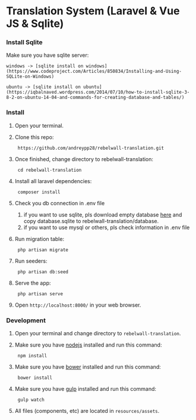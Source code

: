 # Translation System (Laravel & Vue JS & Sqlite)

### Install Sqlite
Make sure you have sqlite server:

    windows -> [sqlite install on windows](https://www.codeproject.com/Articles/850834/Installing-and-Using-SQLite-on-Windows)   
    
    ubuntu -> [sqlite install on ubuntu](https://iqbalnaved.wordpress.com/2014/07/10/how-to-install-sqlite-3-8-2-on-ubuntu-14-04-and-commands-for-creating-database-and-tables/)
    
### Install

1. Open your terminal.

2. Clone this repo:

        https://github.com/andreypp28/rebelwall-translation.git
    
3. Once finished, change directory to rebelwall-translation:

        cd rebelwall-translation
    
4. Install all laravel dependencies:

        composer install
        
5. Check you db connection in .env file
    1. if you want to use sqlite, pls download empty database [here](https://github.com/andreypp28/sqlite-db.git) and copy database.sqlite to rebelwall-translation/database.
    2. if you want to use mysql or others, pls check information in .env file

6. Run migration table:

        php artisan migrate

7. Run seeders:

        php artisan db:seed

8. Serve the app:

        php artisan serve

9. Open `http://localhost:8000/` in your web browser.

### Development

1. Open your terminal and change directory to `rebelwall-translation`.

2. Make sure you have [nodejs](https://nodejs.org/en/download/) installed and run this command:

        npm install

3. Make sure you have [bower](https://bower.io/#install-bower) installed and run this command:

        bower install

4. Make sure you have [gulp](https://github.com/gulpjs/gulp/blob/master/docs/getting-started.md) installed and run this command:

        gulp watch
    
5. All files (components, etc) are located in `resources/assets`.
